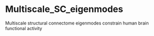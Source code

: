 # Multiscale_SC_eigenmodes
Multiscale structural connectome eigenmodes constrain human brain functional activity
